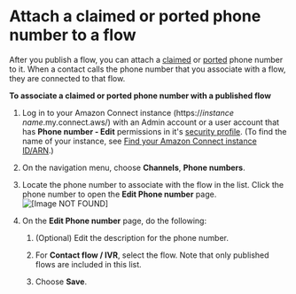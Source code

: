 # Attach a claimed or ported phone number to a flow<a name="associate-claimed-ported-phone-number-to-flow"></a>

After you publish a flow, you can attach a [claimed](claim-phone-number.md) or [ported](port-phone-number.md) phone number to it\. When a contact calls the phone number that you associate with a flow, they are connected to that flow\.

**To associate a claimed or ported phone number with a published flow**

1. Log in to your Amazon Connect instance \(https://*instance name*\.my\.connect\.aws/\) with an Admin account or a user account that has **Phone number \- Edit** permissions in it's [security profile](connect-security-profiles.md)\. \(To find the name of your instance, see [Find your Amazon Connect instance ID/ARN](find-instance-arn.md)\.\)

1. On the navigation menu, choose **Channels**, **Phone numbers**\.

1. Locate the phone number to associate with the flow in the list\. Click the phone number to open the **Edit Phone number** page\.  
![\[Image NOT FOUND\]](http://docs.aws.amazon.com/connect/latest/adminguide/images/click-on-phone-number.png)

1. On the **Edit Phone number** page, do the following:

   1. \(Optional\) Edit the description for the phone number\.

   1. For **Contact flow / IVR**, select the flow\. Note that only published flows are included in this list\.

   1. Choose **Save**\.